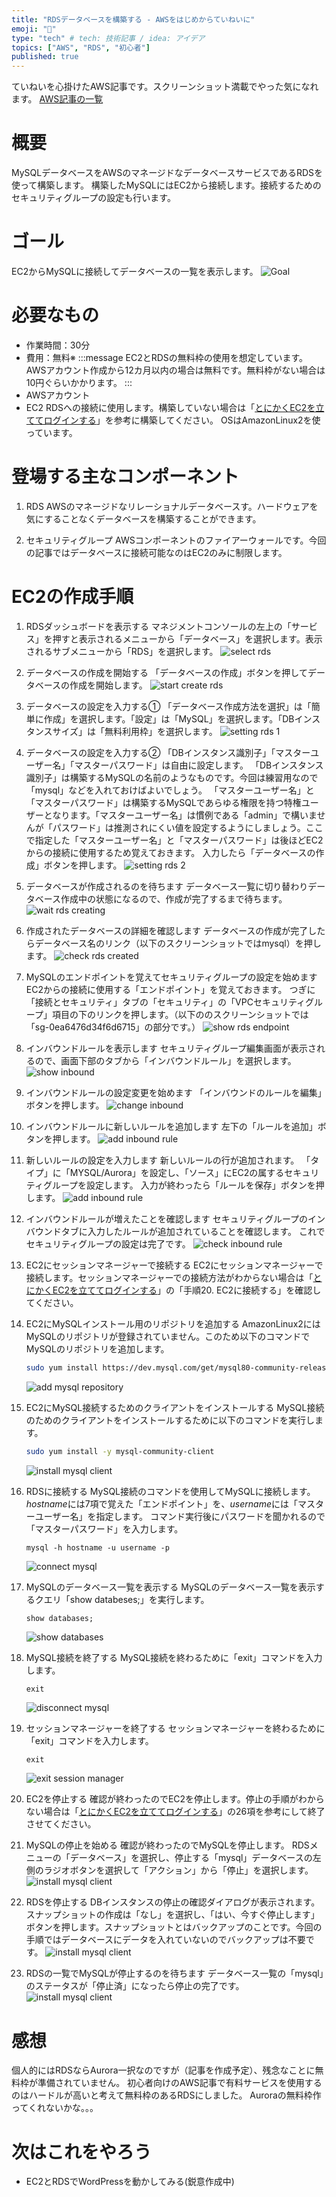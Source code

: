 ```yaml
---
title: "RDSデータベースを構築する - AWSをはじめからていねいに"
emoji: "📒"
type: "tech" # tech: 技術記事 / idea: アイデア
topics: ["AWS", "RDS", "初心者"]
published: true
---
```

ていねいを心掛けたAWS記事です。スクリーンショット満載でやった気になれます。
[AWS記事の一覧](https://zenn.dev/sway/articles/aws_index_list)

# 概要
MySQLデータベースをAWSのマネージドなデータベースサービスであるRDSを使って構築します。
構築したMySQLにはEC2から接続します。接続するためのセキュリティグループの設定も行います。

# ゴール
EC2からMySQLに接続してデータベースの一覧を表示します。
![Goal](/images/aws_publish_create_rds/aws_publish_create_rds_goal.jpg)

# 必要なもの
- 作業時間：30分
- 費用：無料※
    :::message
    EC2とRDSの無料枠の使用を想定しています。AWSアカウント作成から12カ月以内の場合は無料です。無料枠がない場合は10円ぐらいかかります。
    :::
- AWSアカウント
- EC2
    RDSへの接続に使用します。構築していない場合は「[とにかくEC2を立ててログインする](https://zenn.dev/sway/articles/aws_biginner_create_ec2)」を参考に構築してください。
    OSはAmazonLinux2を使っています。

# 登場する主なコンポーネント

1. RDS
    AWSのマネージドなリレーショナルデータベースす。ハードウェアを気にすることなくデータベースを構築することができます。

1. セキュリティグループ
    AWSコンポーネントのファイアーウォールです。今回の記事ではデータベースに接続可能なのはEC2のみに制限します。

# EC2の作成手順

1. RDSダッシュボードを表示する
    マネジメントコンソールの左上の「サービス」を押すと表示されるメニューから「データベース」を選択します。表示されるサブメニューから「RDS」を選択します。
    ![select rds](/images/aws_publish_create_rds/aws_publish_create_rds_tutorial_01.jpg)

1. データベースの作成を開始する
    「データベースの作成」ボタンを押してデータベースの作成を開始します。
    ![start create rds](/images/aws_publish_create_rds/aws_publish_create_rds_tutorial_02.jpg)

1. データベースの設定を入力する①
    「データベース作成方法を選択」は「簡単に作成」を選択します。「設定」は「MySQL」を選択します。「DBインスタンスサイズ」は「無料利用枠」を選択します。
    ![setting rds 1](/images/aws_publish_create_rds/aws_publish_create_rds_tutorial_03.jpg)

1. データベースの設定を入力する②
    「DBインスタンス識別子」「マスターユーザー名」「マスターパスワード」は自由に設定します。
    「DBインスタンス識別子」は構築するMySQLの名前のようなものです。今回は練習用なので「mysql」などを入れておけばよいでしょう。
    「マスターユーザー名」と「マスターパスワード」は構築するMySQLであらゆる権限を持つ特権ユーザーとなります。「マスターユーザー名」は慣例である「admin」で構いませんが「パスワード」は推測されにくい値を設定するようにしましょう。ここで指定した「マスターユーザー名」と「マスターパスワード」は後ほどEC2からの接続に使用するため覚えておきます。
    入力したら「データベースの作成」ボタンを押します。
    ![setting rds 2](/images/aws_publish_create_rds/aws_publish_create_rds_tutorial_04.jpg)

1. データベースが作成されるのを待ちます
    データベース一覧に切り替わりデータベース作成中の状態になるので、作成が完了するまで待ちます。
    ![wait rds creating](/images/aws_publish_create_rds/aws_publish_create_rds_tutorial_05.jpg)

1. 作成されたデータベースの詳細を確認します
    データベースの作成が完了したらデータベース名のリンク（以下のスクリーンショットではmysql）を押します。
    ![check rds created](/images/aws_publish_create_rds/aws_publish_create_rds_tutorial_06.jpg)

1. MySQLのエンドポイントを覚えてセキュリティグループの設定を始めます
    EC2からの接続に使用する「エンドポイント」を覚えておきます。
    つぎに「接続とセキュリティ」タブの「セキュリティ」の「VPCセキュリティグループ」項目の下のリンクを押します。（以下ののスクリーンショットでは「sg-0ea6476d34f6d6715」の部分です。）
    ![show rds endpoint](/images/aws_publish_create_rds/aws_publish_create_rds_tutorial_07.jpg)

1. インバウンドルールを表示します
    セキュリティグループ編集画面が表示されるので、画面下部のタブから「インバウンドルール」を選択します。
    ![show inbound](/images/aws_publish_create_rds/aws_publish_create_rds_tutorial_08.jpg)

1. インバウンドルールの設定変更を始めます
    「インバウンドのルールを編集」ボタンを押します。
    ![change inbound](/images/aws_publish_create_rds/aws_publish_create_rds_tutorial_09.jpg)

1. インバウンドルールに新しいルールを追加します
    左下の「ルールを追加」ボタンを押します。
    ![add inbound rule](/images/aws_publish_create_rds/aws_publish_create_rds_tutorial_10.jpg)

1. 新しいルールの設定を入力します
    新しいルールの行が追加されます。
    「タイプ」に「MYSQL/Aurora」を設定し、「ソース」にEC2の属するセキュリティグループを設定します。
    入力が終わったら「ルールを保存」ボタンを押します。
    ![add inbound rule](/images/aws_publish_create_rds/aws_publish_create_rds_tutorial_11.jpg)

1. インバウンドルールが増えたことを確認します
    セキュリティグループのインバウンドタブに入力したルールが追加されていることを確認します。
    これでセキュリティグループの設定は完了です。
    ![check inbound rule](/images/aws_publish_create_rds/aws_publish_create_rds_tutorial_12.jpg)

1. EC2にセッションマネージャーで接続する
    EC2にセッションマネージャーで接続します。セッションマネージャーでの接続方法がわからない場合は「[とにかくEC2を立ててログインする](https://zenn.dev/sway/articles/aws_biginner_create_ec2)」の「手順20. EC2に接続する」を確認してください。

1. EC2にMySQLインストール用のリポジトリを追加する
    AmazonLinux2にはMySQLのリポジトリが登録されていません。このため以下のコマンドでMySQLのリポジトリを追加します。
    ```sh
    sudo yum install https://dev.mysql.com/get/mysql80-community-release-el7-1.noarch.rpm -y
    ```
    ![add mysql repository](/images/aws_publish_create_rds/aws_publish_create_rds_tutorial_13.jpg)

1. EC2にMySQL接続するためのクライアントをインストールする
    MySQL接続のためのクライアントをインストールするために以下のコマンドを実行します。
    ```sh
    sudo yum install -y mysql-community-client
    ```
    ![install mysql client](/images/aws_publish_create_rds/aws_publish_create_rds_tutorial_14.jpg)

1. RDSに接続する
    MySQL接続のコマンドを使用してMySQLに接続します。*hostname*には7項で覚えた「エンドポイント」を、*username*には「マスターユーザー名」を指定します。
    コマンド実行後にパスワードを聞かれるので「マスターパスワード」を入力します。
    ```
    mysql -h hostname -u username -p
    ```
    ![connect mysql](/images/aws_publish_create_rds/aws_publish_create_rds_tutorial_15.jpg)

1. MySQLのデータベース一覧を表示する
    MySQLのデータベース一覧を表示するクエリ「show databeses;」を実行します。
    ```sql
    show databases;
    ```
    ![show databases](/images/aws_publish_create_rds/aws_publish_create_rds_tutorial_16.jpg)

1. MySQL接続を終了する
    MySQL接続を終わるために「exit」コマンドを入力します。
    ```
    exit
    ```
    ![disconnect mysql](/images/aws_publish_create_rds/aws_publish_create_rds_tutorial_17.jpg)

1. セッションマネージャーを終了する
    セッションマネージャーを終わるために「exit」コマンドを入力します。
    ```
    exit
    ```
    ![exit session manager](/images/aws_publish_create_rds/aws_publish_create_rds_tutorial_18.jpg)

1. EC2を停止する
    確認が終わったのでEC2を停止します。停止の手順がわからない場合は「[とにかくEC2を立ててログインする](https://zenn.dev/sway/articles/aws_biginner_create_ec2)」の26項を参考にして終了させてください。

1. MySQLの停止を始める
    確認が終わったのでMySQLを停止します。
    RDSメニューの「データベース」を選択し、停止する「mysql」データベースの左側のラジオボタンを選択して「アクション」から「停止」を選択します。
    ![install mysql client](/images/aws_publish_create_rds/aws_publish_create_rds_tutorial_19.jpg)

1. RDSを停止する
    DBインスタンスの停止の確認ダイアログが表示されます。
    スナップショットの作成は「なし」を選択し、「はい、今すぐ停止します」ボタンを押します。スナップショットとはバックアップのことです。今回の手順ではデータベースにデータを入れていないのでバックアップは不要です。
    ![install mysql client](/images/aws_publish_create_rds/aws_publish_create_rds_tutorial_20.jpg)

1. RDSの一覧でMySQLが停止するのを待ちます
    データベース一覧の「mysql」のステータスが「停止済」になったら停止の完了です。
    ![install mysql client](/images/aws_publish_create_rds/aws_publish_create_rds_tutorial_21.jpg)

# 感想
個人的にはRDSならAurora一択なのですが（記事を作成予定）、残念なことに無料枠が準備されていません。
初心者向けのAWS記事で有料サービスを使用するのはハードルが高いと考えて無料枠のあるRDSにしました。
Auroraの無料枠作ってくれないかな。。。

# 次はこれをやろう
- EC2とRDSでWordPressを動かしてみる(鋭意作成中)
